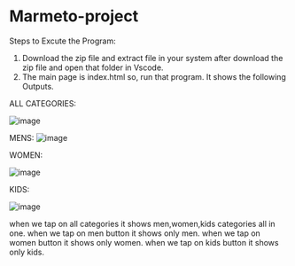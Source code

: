 # Marmeto-project
Steps to Excute the Program:
1) Download the zip file and extract file in your system after download the zip file and open that folder in Vscode.
2) The main page is index.html so, run that program. It shows the following Outputs.

ALL CATEGORIES:

![image](https://github.com/ganta-karthik/Marmeto-project/assets/117899102/85b7c7a6-a1aa-41ad-a193-a2db568a61f1)

MENS:
![image](https://github.com/ganta-karthik/Marmeto-project/assets/117899102/dc4cccb9-73c2-49ac-bcd7-0e167ec3124e)

WOMEN:

![image](https://github.com/ganta-karthik/Marmeto-project/assets/117899102/4a0573a3-2815-4147-bd2a-e89b5a6b8cb0)

KIDS:

![image](https://github.com/ganta-karthik/Marmeto-project/assets/117899102/34216eaa-b473-419f-9672-f4db5c6796aa)

when we tap on all categories it shows men,women,kids categories all in one.
when we tap on men button it shows only men.
when we tap on women button it shows only women.
when we tap on kids button it shows only kids.

